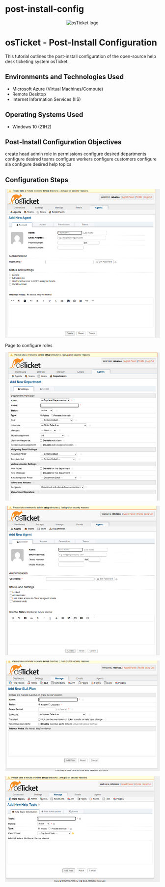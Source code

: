 # post-install-config
<p align="center">
<img src="https://i.imgur.com/Clzj7Xs.png" alt="osTicket logo"/>
</p>

<h1>osTicket - Post-Install Configuration</h1>
This tutorial outlines the post-install configuration of the open-source help desk ticketing system osTicket.<br />



<h2>Environments and Technologies Used</h2>

- Microsoft Azure (Virtual Machines/Compute)
- Remote Desktop
- Internet Information Services (IIS)

<h2>Operating Systems Used </h2>

- Windows 10</b> (21H2)

<h2>Post-Install Configuration Objectives</h2>

create head admin role in permissions
configure desired departments
configure desired teams
configure workers
configure customers
configure sla
configure desired help topics

<h2>Configuration Steps</h2>

<p>
<img src="s/s1.png">
</p>
<p>
Page to configure roles
</p>
<p>
<img src="s/s2.png">
</p>
<p>

  <img src="s/s3.png">
</p>
<p>
<img src="s/s4.png">
</p>
<p>
<img src="s/s5.png">
</p>


